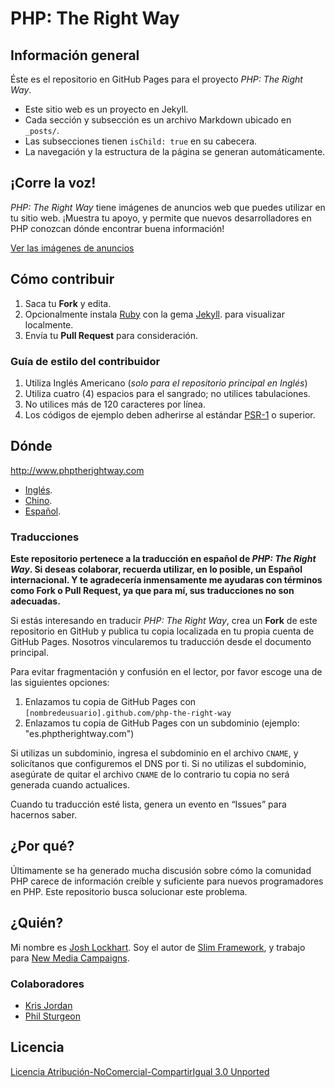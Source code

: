 # PHP: The Right Way

## Información general

Éste es el repositorio en GitHub Pages para el proyecto _PHP: The Right Way_.

* Este sitio web es un proyecto en Jekyll.
* Cada sección y subsección es un archivo Markdown ubicado en `_posts/`.
* Las subsecciones tienen `isChild: true` en su cabecera.
* La navegación y la estructura de la página se generan automáticamente.

## ¡Corre la voz!

_PHP: The Right Way_ tiene imágenes de anuncios web que puedes utilizar en tu sitio web.
¡Muestra tu apoyo, y permite que nuevos desarrolladores en PHP conozcan dónde encontrar buena
información!

[Ver las imágenes de anuncios](http://es.phptherightway.com/banners.html)

## Cómo contribuir

1. Saca tu **Fork** y edita.
2. Opcionalmente instala [Ruby](https://rvm.io/rvm/install/) con la gema [Jekyll](https://github.com/mojombo/jekyll/).
   para visualizar localmente.
3. Envía tu **Pull Request** para consideración.

### Guía de estilo del contribuidor

1. Utiliza Inglés Americano (*solo para el repositorio principal en Inglés*)
3. Utiliza cuatro (4) espacios para el sangrado; no utilices tabulaciones.
4. No utilices más de 120 caracteres por línea.
5. Los códigos de ejemplo deben adherirse al estándar
   [PSR-1](https://github.com/php-fig/fig-standards/blob/master/accepted/PSR-1-basic-coding-standard.md) o superior.

## Dónde

<http://www.phptherightway.com>

* [Inglés](http://www.phptherightway.com).
* [Chino](http://wulijun.github.com/php-the-right-way).
* [Español](http://es.phptherightway.com).

### Traducciones

**Este repositorio pertenece a la traducción en español de _PHP: The Right Way_. Si deseas colaborar,
recuerda utilizar, en lo posible, un Español internacional. Y te agradecería inmensamente me ayudaras
con términos como **Fork** o **Pull Request**, ya que para mí, sus traducciones no son adecuadas.**

Si estás interesando en traducir _PHP: The Right Way_, crea un **Fork** de este repositorio en GitHub
y publica tu copia localizada en tu propia cuenta de GitHub Pages. Nosotros vincularemos tu traducción
desde el documento principal.

Para evitar fragmentación y confusión en el lector, por favor escoge una de las siguientes opciones:

1. Enlazamos tu copia de GitHub Pages con `[nombredeusuario].github.com/php-the-right-way`
2. Enlazamos tu copia de GitHub Pages con un subdominio (ejemplo: "es.phptherightway.com")

Si utilizas un subdominio, ingresa el subdominio en el archivo `CNAME`, y solicítanos que configuremos
el DNS por ti. Si no utilizas el subdominio, asegúrate de quitar el archivo `CNAME` de lo contrario
tu copia no será generada cuando actualices.

Cuando tu traducción esté lista, genera un evento en “Issues” para hacernos saber.

## ¿Por qué?

Últimamente se ha generado mucha discusión sobre cómo la comunidad PHP carece de información
creíble y suficiente para nuevos programadores en PHP. Este repositorio busca solucionar
este problema.

## ¿Quién?

Mi nombre es [Josh Lockhart](http://twitter.com/codeguy). Soy el autor de
[Slim Framework](http://www.slimframework.com/), y trabajo para
[New Media Campaigns](http://www.newmediacampaigns.com/).

### Colaboradores

* [Kris Jordan](http://krisjordan.com/)
* [Phil Sturgeon](http://philsturgeon.co.uk/)

## Licencia

[Licencia Atribución-NoComercial-CompartirIgual 3.0 Unported](http://creativecommons.org/licenses/by-nc-sa/3.0/deed.es)

